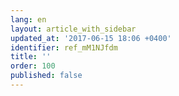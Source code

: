 ```yaml
---
lang: en
layout: article_with_sidebar
updated_at: '2017-06-15 18:06 +0400'
identifier: ref_mM1NJfdm
title: ''
order: 100
published: false
---
```

## 
